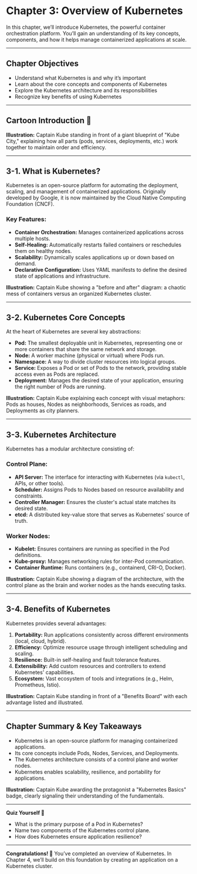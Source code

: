 # Chapter 3: Overview of Kubernetes

In this chapter, we’ll introduce Kubernetes, the powerful container orchestration platform. You’ll gain an understanding of its key concepts, components, and how it helps manage containerized applications at scale.

---

## Chapter Objectives

- Understand what Kubernetes is and why it’s important
- Learn about the core concepts and components of Kubernetes
- Explore the Kubernetes architecture and its responsibilities
- Recognize key benefits of using Kubernetes

---

## Cartoon Introduction 🎨

**Illustration:**
Captain Kube standing in front of a giant blueprint of "Kube City," explaining how all parts (pods, services, deployments, etc.) work together to maintain order and efficiency.

---

## 3-1. What is Kubernetes?

Kubernetes is an open-source platform for automating the deployment, scaling, and management of containerized applications. Originally developed by Google, it is now maintained by the Cloud Native Computing Foundation (CNCF).

### Key Features:
- **Container Orchestration:** Manages containerized applications across multiple hosts.
- **Self-Healing:** Automatically restarts failed containers or reschedules them on healthy nodes.
- **Scalability:** Dynamically scales applications up or down based on demand.
- **Declarative Configuration:** Uses YAML manifests to define the desired state of applications and infrastructure.

**Illustration:**
Captain Kube showing a "before and after" diagram: a chaotic mess of containers versus an organized Kubernetes cluster.

---

## 3-2. Kubernetes Core Concepts

At the heart of Kubernetes are several key abstractions:

- **Pod:** The smallest deployable unit in Kubernetes, representing one or more containers that share the same network and storage.
- **Node:** A worker machine (physical or virtual) where Pods run.
- **Namespace:** A way to divide cluster resources into logical groups.
- **Service:** Exposes a Pod or set of Pods to the network, providing stable access even as Pods are replaced.
- **Deployment:** Manages the desired state of your application, ensuring the right number of Pods are running.

**Illustration:**
Captain Kube explaining each concept with visual metaphors: Pods as houses, Nodes as neighborhoods, Services as roads, and Deployments as city planners.

---

## 3-3. Kubernetes Architecture

Kubernetes has a modular architecture consisting of:

### Control Plane:
- **API Server:** The interface for interacting with Kubernetes (via `kubectl`, APIs, or other tools).
- **Scheduler:** Assigns Pods to Nodes based on resource availability and constraints.
- **Controller Manager:** Ensures the cluster's actual state matches its desired state.
- **etcd:** A distributed key-value store that serves as Kubernetes' source of truth.

### Worker Nodes:
- **Kubelet:** Ensures containers are running as specified in the Pod definitions.
- **Kube-proxy:** Manages networking rules for inter-Pod communication.
- **Container Runtime:** Runs containers (e.g., containerd, CRI-O, Docker).

**Illustration:**
Captain Kube showing a diagram of the architecture, with the control plane as the brain and worker nodes as the hands executing tasks.

---

## 3-4. Benefits of Kubernetes

Kubernetes provides several advantages:

1. **Portability:** Run applications consistently across different environments (local, cloud, hybrid).
2. **Efficiency:** Optimize resource usage through intelligent scheduling and scaling.
3. **Resilience:** Built-in self-healing and fault tolerance features.
4. **Extensibility:** Add custom resources and controllers to extend Kubernetes' capabilities.
5. **Ecosystem:** Vast ecosystem of tools and integrations (e.g., Helm, Prometheus, Istio).

**Illustration:**
Captain Kube standing in front of a "Benefits Board" with each advantage listed and illustrated.

---

## Chapter Summary & Key Takeaways

- Kubernetes is an open-source platform for managing containerized applications.
- Its core concepts include Pods, Nodes, Services, and Deployments.
- The Kubernetes architecture consists of a control plane and worker nodes.
- Kubernetes enables scalability, resilience, and portability for applications.

**Illustration:**
Captain Kube awarding the protagonist a "Kubernetes Basics" badge, clearly signaling their understanding of the fundamentals.

---

**Quiz Yourself 🤔**
- What is the primary purpose of a Pod in Kubernetes?
- Name two components of the Kubernetes control plane.
- How does Kubernetes ensure application resilience?

---

**Congratulations! 🎉** You’ve completed an overview of Kubernetes. In Chapter 4, we’ll build on this foundation by creating an application on a Kubernetes cluster.
